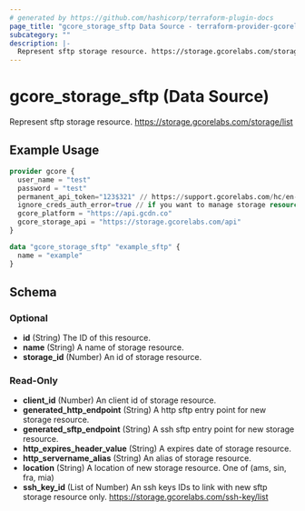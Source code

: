 ```yaml
---
# generated by https://github.com/hashicorp/terraform-plugin-docs
page_title: "gcore_storage_sftp Data Source - terraform-provider-gcorelabs"
subcategory: ""
description: |-
  Represent sftp storage resource. https://storage.gcorelabs.com/storage/list
---
```


# gcore_storage_sftp (Data Source)

Represent sftp storage resource. https://storage.gcorelabs.com/storage/list

## Example Usage

```terraform
provider gcore {
  user_name = "test"
  password = "test"
  permanent_api_token="123$321" // https://support.gcorelabs.com/hc/en-us/articles/360018625617-API-tokens
  ignore_creds_auth_error=true // if you want to manage storage resource only and provide permanent_api_token without user_name & password
  gcore_platform = "https://api.gcdn.co"
  gcore_storage_api = "https://storage.gcorelabs.com/api"
}

data "gcore_storage_sftp" "example_sftp" {
  name = "example"
}
```

<!-- schema generated by tfplugindocs -->
## Schema

### Optional

- **id** (String) The ID of this resource.
- **name** (String) A name of storage resource.
- **storage_id** (Number) An id of storage resource.

### Read-Only

- **client_id** (Number) An client id of storage resource.
- **generated_http_endpoint** (String) A http sftp entry point for new storage resource.
- **generated_sftp_endpoint** (String) A ssh sftp entry point for new storage resource.
- **http_expires_header_value** (String) A expires date of storage resource.
- **http_servername_alias** (String) An alias of storage resource.
- **location** (String) A location of new storage resource. One of (ams, sin, fra, mia)
- **ssh_key_id** (List of Number) An ssh keys IDs to link with new sftp storage resource only. https://storage.gcorelabs.com/ssh-key/list



